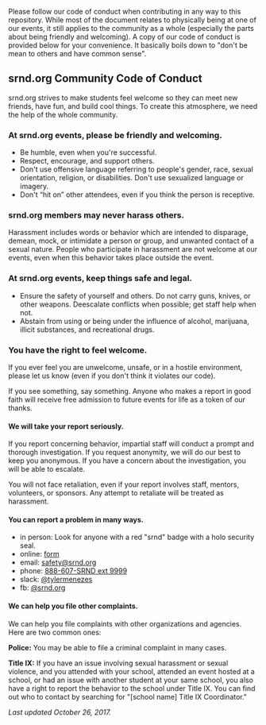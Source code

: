 Please follow our code of conduct when contributing in any way to this repository. While most of the document relates to physically being at one of our events, it still applies to the community as a whole (especially the parts about being friendly and welcoming). A copy of our code of conduct is provided below for your convenience. It basically boils down to "don't be mean to others and have common sense".

## srnd.org Community Code of Conduct

srnd.org strives to make students feel welcome so they can meet new friends, have fun, and build cool things. To create this atmosphere, we need the help of the whole community.

### At srnd.org events, please be friendly and welcoming.

* Be humble, even when you're successful.
* Respect, encourage, and support others.
* Don't use offensive language referring to people's gender, race, sexual orientation, religion, or disabilities. Don't use sexualized language or imagery.
* Don't “hit on” other attendees, even if you think the person is receptive.

### srnd.org members may never harass others.

Harassment includes words or behavior which are intended to disparage, demean, mock, or intimidate a person or group, and unwanted contact of a sexual nature. People who participate in harassment are not welcome at our events, even when this behavior takes place outside the event.

### At srnd.org events, keep things safe and legal.

* Ensure the safety of yourself and others. Do not carry guns, knives, or other weapons. Deescalate conflicts when possible; get staff help when not.
* Abstain from using or being under the influence of alcohol, marijuana, illicit substances, and recreational drugs.

### You have the right to feel welcome.

If you ever feel you are unwelcome, unsafe, or in a hostile environment, please let us know (even if you don't think it violates our code).

If you see something, say something. Anyone who makes a report in good faith will receive free admission to future events for life as a token of our thanks.

#### We will take your report seriously.

If you report concerning behavior, impartial staff will conduct a prompt and thorough investigation. If you request anonymity, we will do our best to keep you anonymous. If you have a concern about the investigation, you will be able to escalate.

You will not face retaliation, even if your report involves staff, mentors, volunteers, or sponsors. Any attempt to retaliate will be treated as harassment.

#### You can report a problem in many ways.

* in person: Look for anyone with a red "srnd" badge with a holo security seal.
* online: [form](/conduct/report)
* email: [safety@srnd.org](mailto:safety@srnd.org)
* phone: [888-607-SRND ext 9999](tel:18886077763)
* slack: [@tylermenezes](https://chat.srnd.org/messages/tylermenezes)
* fb: [@srnd.org](https://messenger.com/t/srnd.org)

#### We can help you file other complaints.

We can help you file complaints with other organizations and agencies. Here are two common ones:

**Police:** You may be able to file a criminal complaint in many cases.

**Title IX:** If you have an issue involving sexual harassment or sexual violence, and you attended with your school, attended an event hosted at a school, or had an issue with another student at your same school, you also have a right to report the behavior to the school under Title IX. You can find out who to contact by searching for "[school name] Title IX Coordinator."

_Last updated October 26, 2017._
